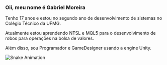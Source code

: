 ### Oii, meu nome é Gabriel Moreira

Tenho 17 anos e estou no segundo ano de desenvolvimento de sistemas no Colégio Técnico da UFMG.

Atualmente estou aprendendo NTSL e MQL5 para o desenvolvimento de robos para operações na bolsa de valores.

Além disso, sou Programador e GameDesigner usando a engine Unity.

![Snake Animation](https://github.com/moreira-gabriel/moreira-gabriel/blob/output/github-contribution-grid-snake.svg)


<!--
**moreira-gabriel/moreira-gabriel** is a ✨ _special_ ✨ repository because its `README.md` (this file) appears on your GitHub profile.

Here are some ideas to get you started:

- 🔭 I’m currently working on ...
- 🌱 I’m currently learning ...
- 👯 I’m looking to collaborate on ...
- 🤔 I’m looking for help with ...
- 💬 Ask me about ...
- 📫 How to reach me: ...
- 😄 Pronouns: ...
- ⚡ Fun fact: ...
-->
